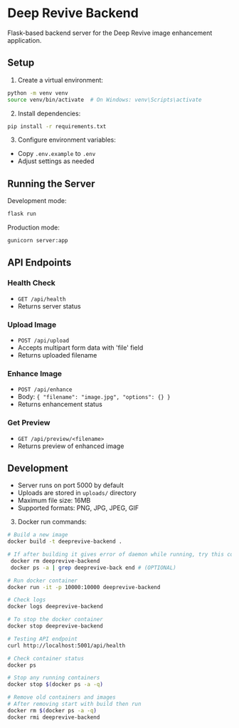 # Deep Revive Backend

Flask-based backend server for the Deep Revive image enhancement application.

## Setup

1. Create a virtual environment:

```bash
python -m venv venv
source venv/bin/activate  # On Windows: venv\Scripts\activate
```

2. Install dependencies:

```bash
pip install -r requirements.txt
```

3. Configure environment variables:

- Copy `.env.example` to `.env`
- Adjust settings as needed

## Running the Server

Development mode:

```bash
flask run
```

Production mode:

```bash
gunicorn server:app
```

## API Endpoints

### Health Check

- `GET /api/health`
- Returns server status

### Upload Image

- `POST /api/upload`
- Accepts multipart form data with 'file' field
- Returns uploaded filename

### Enhance Image

- `POST /api/enhance`
- Body: `{ "filename": "image.jpg", "options": {} }`
- Returns enhancement status

### Get Preview

- `GET /api/preview/<filename>`
- Returns preview of enhanced image

## Development

- Server runs on port 5000 by default
- Uploads are stored in `uploads/` directory
- Maximum file size: 16MB
- Supported formats: PNG, JPG, JPEG, GIF

3. Docker run commands:

```bash
# Build a new image
docker build -t deeprevive-backend .

# If after building it gives error of daemon while running, try this command first then run
 docker rm deeprevive-backend
 docker ps -a | grep deeprevive-back end # (OPTIONAL)

# Run docker container
docker run -it -p 10000:10000 deeprevive-backend

# Check logs
docker logs deeprevive-backend

# To stop the docker container
docker stop deeprevive-backend

# Testing API endpoint
curl http://localhost:5001/api/health

# Check container status
docker ps

# Stop any running containers
docker stop $(docker ps -a -q)

# Remove old containers and images
# After removing start with build then run
docker rm $(docker ps -a -q)
docker rmi deeprevive-backend
```
